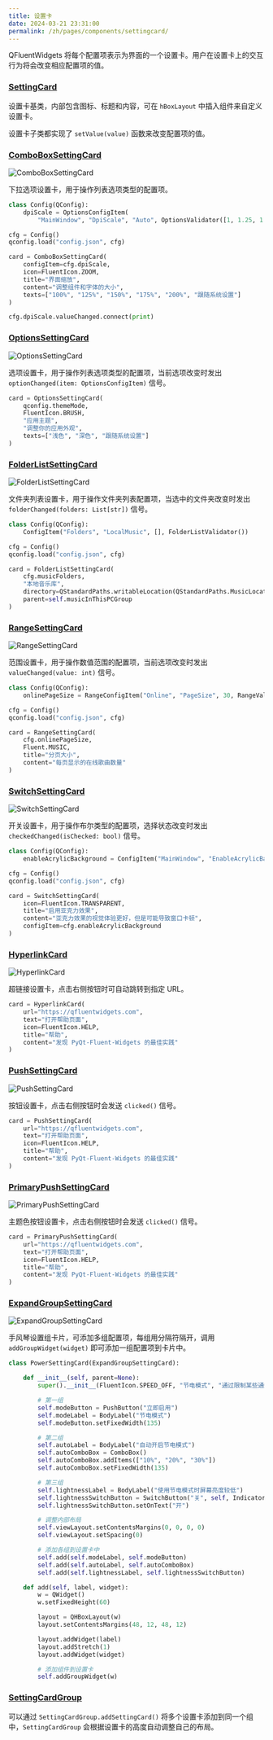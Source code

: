 ```yaml
---
title: 设置卡
date: 2024-03-21 23:31:00
permalink: /zh/pages/components/settingcard/
---
```


QFluentWidgets 将每个配置项表示为界面的一个设置卡。用户在设置卡上的交互行为将会改变相应配置项的值。

### [SettingCard](https://pyqt-fluent-widgets.readthedocs.io/zh-cn/latest/autoapi/qfluentwidgets/components/settings/setting_card/index.html#qfluentwidgets.components.settings.setting_card.SettingCard)

设置卡基类，内部包含图标、标题和内容，可在 `hBoxLayout` 中插入组件来自定义设置卡。

设置卡子类都实现了 `setValue(value)` 函数来改变配置项的值。


### [ComboBoxSettingCard](https://pyqt-fluent-widgets.readthedocs.io/zh-cn/latest/autoapi/qfluentwidgets/components/settings/setting_card/index.html#qfluentwidgets.components.settings.setting_card.ComboBoxSettingCard)

![ComboBoxSettingCard](/img/components/settingcard/ComboBoxSettingCard.png)

下拉选项设置卡，用于操作列表选项类型的配置项。

```python
class Config(QConfig):
    dpiScale = OptionsConfigItem(
        "MainWindow", "DpiScale", "Auto", OptionsValidator([1, 1.25, 1.5, 1.75, 2, "Auto"]), restart=True)

cfg = Config()
qconfig.load("config.json", cfg)

card = ComboBoxSettingCard(
    configItem=cfg.dpiScale,
    icon=FluentIcon.ZOOM,
    title="界面缩放",
    content="调整组件和字体的大小",
    texts=["100%", "125%", "150%", "175%", "200%", "跟随系统设置"]
)

cfg.dpiScale.valueChanged.connect(print)
```

### [OptionsSettingCard](https://pyqt-fluent-widgets.readthedocs.io/zh-cn/latest/autoapi/qfluentwidgets/components/settings/setting_card/index.html#qfluentwidgets.components.settings.setting_card.OptionsSettingCard)

![OptionsSettingCard](/img/components/settingcard/OptionsSettingCard.png)

选项设置卡，用于操作列表选项类型的配置项，当前选项改变时发出 `optionChanged(item: OptionsConfigItem)` 信号。

```python
card = OptionsSettingCard(
    qconfig.themeMode,
    FluentIcon.BRUSH,
    "应用主题",
    "调整你的应用外观",
    texts=["浅色", "深色", "跟随系统设置"]
)
```

### [FolderListSettingCard](https://pyqt-fluent-widgets.readthedocs.io/zh-cn/latest/autoapi/qfluentwidgets/components/settings/folder_list_setting_card/index.html)

![FolderListSettingCard](/img/components/settingcard/FolderListSettingCard.png)

文件夹列表设置卡，用于操作文件夹列表配置项，当选中的文件夹改变时发出 `folderChanged(folders: List[str])` 信号。

```python
class Config(QConfig):
    ConfigItem("Folders", "LocalMusic", [], FolderListValidator())

cfg = Config()
qconfig.load("config.json", cfg)

card = FolderListSettingCard(
    cfg.musicFolders,
    "本地音乐库",
    directory=QStandardPaths.writableLocation(QStandardPaths.MusicLocation),
    parent=self.musicInThisPCGroup
)
```


### [RangeSettingCard](https://pyqt-fluent-widgets.readthedocs.io/zh-cn/latest/autoapi/qfluentwidgets/components/settings/setting_card/index.html#qfluentwidgets.components.settings.setting_card.RangeSettingCard)

![RangeSettingCard](/img/components/settingcard/RangeSettingCard.png)

范围设置卡，用于操作数值范围的配置项，当前选项改变时发出 `valueChanged(value: int)` 信号。

```python
class Config(QConfig):
    onlinePageSize = RangeConfigItem("Online", "PageSize", 30, RangeValidator(0, 50))

cfg = Config()
qconfig.load("config.json", cfg)

card = RangeSettingCard(
    cfg.onlinePageSize,
    Fluent.MUSIC,
    title="分页大小",
    content="每页显示的在线歌曲数量"
)
```


### [SwitchSettingCard](https://pyqt-fluent-widgets.readthedocs.io/zh-cn/latest/autoapi/qfluentwidgets/components/settings/setting_card/index.html#qfluentwidgets.components.settings.setting_card.SwitchSettingCard)

![SwitchSettingCard](/img/components/settingcard/SwitchSettingCard.png)

开关设置卡，用于操作布尔类型的配置项，选择状态改变时发出 `checkedChanged(isChecked: bool)` 信号。

```python
class Config(QConfig):
    enableAcrylicBackground = ConfigItem("MainWindow", "EnableAcrylicBackground", False, BoolValidator())

cfg = Config()
qconfig.load("config.json", cfg)

card = SwitchSettingCard(
    icon=FluentIcon.TRANSPARENT,
    title="启用亚克力效果",
    content="亚克力效果的视觉体验更好，但是可能导致窗口卡顿",
    configItem=cfg.enableAcrylicBackground
)
```


### [HyperlinkCard](https://pyqt-fluent-widgets.readthedocs.io/zh-cn/latest/autoapi/qfluentwidgets/components/settings/setting_card/index.html#qfluentwidgets.components.settings.setting_card.HyperlinkCard)

![HyperlinkCard](/img/components/settingcard/HyperlinkCard.png)

超链接设置卡，点击右侧按钮时可自动跳转到指定 URL。

```python
card = HyperlinkCard(
    url="https://qfluentwidgets.com",
    text="打开帮助页面",
    icon=FluentIcon.HELP,
    title="帮助",
    content="发现 PyQt-Fluent-Widgets 的最佳实践"
)
```


### [PushSettingCard](https://pyqt-fluent-widgets.readthedocs.io/zh-cn/latest/autoapi/qfluentwidgets/components/settings/setting_card/index.html#qfluentwidgets.components.settings.setting_card.PushSettingCard)

![PushSettingCard](/img/components/settingcard/PushSettingCard.png)

按钮设置卡，点击右侧按钮时会发送 `clicked()` 信号。

```python
card = PushSettingCard(
    url="https://qfluentwidgets.com",
    text="打开帮助页面",
    icon=FluentIcon.HELP,
    title="帮助",
    content="发现 PyQt-Fluent-Widgets 的最佳实践"
)
```


### [PrimaryPushSettingCard](https://pyqt-fluent-widgets.readthedocs.io/zh-cn/latest/autoapi/qfluentwidgets/components/settings/setting_card/index.html#qfluentwidgets.components.settings.setting_card.PrimaryPushSettingCard)

![PrimaryPushSettingCard](/img/components/settingcard/PrimaryPushSettingCard.png)

主题色按钮设置卡，点击右侧按钮时会发送 `clicked()` 信号。

```python
card = PrimaryPushSettingCard(
    url="https://qfluentwidgets.com",
    text="打开帮助页面",
    icon=FluentIcon.HELP,
    title="帮助",
    content="发现 PyQt-Fluent-Widgets 的最佳实践"
)
```

### [ExpandGroupSettingCard](https://pyqt-fluent-widgets.readthedocs.io/en/latest/autoapi/qfluentwidgets/components/settings/expand_setting_card/index.html#qfluentwidgets.components.settings.expand_setting_card.ExpandGroupSettingCard)

![ExpandGroupSettingCard](/img/components/settingcard/ExpandGroupSettingCard.png)

手风琴设置组卡片，可添加多组配置项，每组用分隔符隔开，调用 `addGroupWidget(widget)` 即可添加一组配置项到卡片中。

```python
class PowerSettingCard(ExpandGroupSettingCard):

    def __init__(self, parent=None):
        super().__init__(FluentIcon.SPEED_OFF, "节电模式", "通过限制某些通知和后台活动降低电池消耗", parent)

        # 第一组
        self.modeButton = PushButton("立即启用")
        self.modeLabel = BodyLabel("节电模式")
        self.modeButton.setFixedWidth(135)

        # 第二组
        self.autoLabel = BodyLabel("自动开启节电模式")
        self.autoComboBox = ComboBox()
        self.autoComboBox.addItems(["10%", "20%", "30%"])
        self.autoComboBox.setFixedWidth(135)

        # 第三组
        self.lightnessLabel = BodyLabel("使用节电模式时屏幕亮度较低")
        self.lightnessSwitchButton = SwitchButton("关", self, IndicatorPosition.RIGHT)
        self.lightnessSwitchButton.setOnText("开")

        # 调整内部布局
        self.viewLayout.setContentsMargins(0, 0, 0, 0)
        self.viewLayout.setSpacing(0)

        # 添加各组到设置卡中
        self.add(self.modeLabel, self.modeButton)
        self.add(self.autoLabel, self.autoComboBox)
        self.add(self.lightnessLabel, self.lightnessSwitchButton)

    def add(self, label, widget):
        w = QWidget()
        w.setFixedHeight(60)

        layout = QHBoxLayout(w)
        layout.setContentsMargins(48, 12, 48, 12)

        layout.addWidget(label)
        layout.addStretch(1)
        layout.addWidget(widget)

        # 添加组件到设置卡
        self.addGroupWidget(w)
```


### [SettingCardGroup](https://pyqt-fluent-widgets.readthedocs.io/zh-cn/latest/autoapi/qfluentwidgets/components/settings/setting_card_group/index.html)

可以通过 `SettingCardGroup.addSettingCard()` 将多个设置卡添加到同一个组中，`SettingCardGroup` 会根据设置卡的高度自动调整自己的布局。